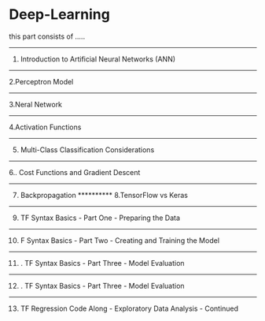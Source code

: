 # Deep-Learning


this part consists of .....
***********
1. Introduction to Artificial Neural Networks (ANN)
***************
2.Perceptron Model
**************
3.Neral Network
************
4.Activation Functions
***************
5. Multi-Class Classification Considerations
*******************
6.. Cost Functions and Gradient Descent

   **********************
   7. Backpropagation
    **********
   8.TensorFlow vs Keras
*******************
   9. TF Syntax Basics - Part One - Preparing the Data
***********************
   10. F Syntax Basics - Part Two - Creating and Training the Model
***********************
   11. . TF Syntax Basics - Part Three - Model Evaluation

***********************************
   12. . TF Syntax Basics - Part Three - Model Evaluation
******************************
   13.  TF Regression Code Along - Exploratory Data Analysis - Continued
